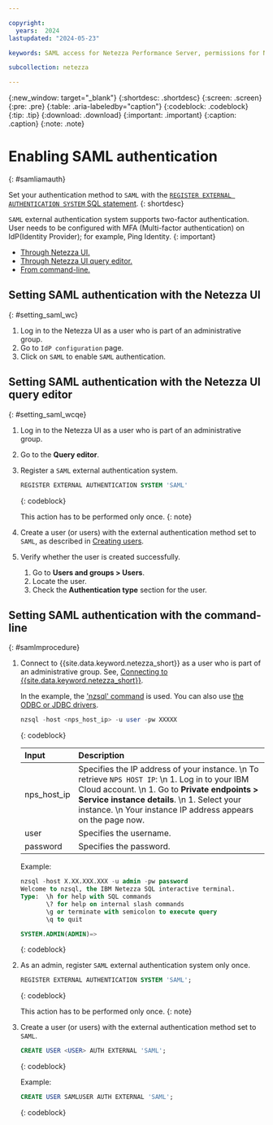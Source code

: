 ```yaml
---

copyright:
  years:  2024
lastupdated: "2024-05-23"

keywords: SAML access for Netezza Performance Server, permissions for Netezza Performance Server, identity and access management for Netezza Performance Server, roles for Netezza Performance Server, actions for Netezza Performance Server, assigning access for Netezza Performance Server

subcollection: netezza

---
```


{:new_window: target="_blank"}
{:shortdesc: .shortdesc}
{:screen: .screen}
{:pre: .pre}
{:table: .aria-labeledby="caption"}
{:codeblock: .codeblock}
{:tip: .tip}
{:download: .download}
{:important: .important}
{:caption: .caption}
{:note: .note}

# Enabling SAML authentication
{: #samliamauth}

Set your authentication method to `SAML` with the [`REGISTER EXTERNAL AUTHENTICATION SYSTEM` SQL statement](https://www.ibm.com/docs/en/netezza?topic=reference-register-external-authentication-system).
{: shortdesc}

`SAML` external authentication system supports two-factor authentication. User needs to be configured with MFA (Multi-factor authentication) on IdP(Identity Provider); for example, Ping Identity.
{: important}

- [Through Netezza UI.](/docs/netezza?topic=netezza-samliamauth#setting_saml_wc)
- [Through Netezza UI query editor.](/docs/netezza?topic=netezza-samliamauth#setting_saml_wcqe)
- [From command-line.](/docs/netezza?topic=netezza-samliamauth#samlmprocedure)



## Setting SAML authentication with the Netezza UI
{: #setting_saml_wc}

1. Log in to the Netezza UI as a user who is part of an administrative group.<!--See, [Getting started with the Netezza UI](/docs/netezza?topic=netezza-getstarted-console).-->
1. Go to `IdP configuration` page.
1. Click on `SAML` to enable `SAML` authentication.

## Setting SAML authentication with the Netezza UI query editor
{: #setting_saml_wcqe}

1. Log in to the Netezza UI as a user who is part of an administrative group.<!--See, [Getting started with the Netezza UI](/docs/netezza?topic=netezza-getstarted-console).-->
1. Go to the **Query editor**.
1. Register a `SAML` external authentication system.

    ```sql
    REGISTER EXTERNAL AUTHENTICATION SYSTEM 'SAML'
    ```
    {: codeblock}

    This action has to be performed only once.
    {: note}

1. Create a user (or users) with the external authentication method set to `SAML`, as described in [Creating users](/docs/netezza?topic=netezza-users-groups#create-users).
1. Verify whether the user is created successfully.

   1. Go to **Users and groups > Users**.
   1. Locate the user.
   1. Check the **Authentication type** section for the user.

## Setting SAML authentication with the command-line
{: #samlmprocedure}

1. Connect to {{site.data.keyword.netezza_short}} as a user who is part of an administrative group. See, [Connecting to {{site.data.keyword.netezza_short}}](/docs/netezza?topic=netezza-connecting-overview).

   In the example, the ['nzsql' command](https://www.ibm.com/docs/en/netezza?topic=anpssbun-log-2) is used. You can also use [the ODBC or JDBC drivers](https://www.ibm.com/docs/en/netezza?topic=dls-overview-odbc-jdbc-ole-db-net-go-driver-3).

    ```sql
    nzsql -host <nps_host_ip> -u user -pw XXXXX
    ```
    {: codeblock}

   | Input          | Description |
   | :-----------   | :---------- |
   | nps_host_ip    | Specifies the IP address of your instance.  \n To retrieve `NPS HOST IP`:  \n 1. Log in to your IBM Cloud account. \n 1. Go to **Private endpoints > Service instance details**. \n 1. Select your instance.  \n Your instance IP address appears on the page now.|
   | user           | Specifies the username.      |
   | password       | Specifies the password. |

   Example:

    ```sql
    nzsql -host X.XX.XXX.XXX -u admin -pw password
    Welcome to nzsql, the IBM Netezza SQL interactive terminal.
    Type:  \h for help with SQL commands
           \? for help on internal slash commands
           \g or terminate with semicolon to execute query
           \q to quit

    SYSTEM.ADMIN(ADMIN)=>
    ```
    {: codeblock}

1. As an admin, register `SAML` external authentication system only once.

    ```sql
    REGISTER EXTERNAL AUTHENTICATION SYSTEM 'SAML';
    ```
    {: codeblock}

    This action has to be performed only once.
    {: note}

1. Create a user (or users) with the external authentication method set to `SAML`.

    ```sql
    CREATE USER <USER> AUTH EXTERNAL 'SAML';
    ```
    {: codeblock}

    Example:

    ```sql
    CREATE USER SAMLUSER AUTH EXTERNAL 'SAML';
    ```
    {: codeblock}
